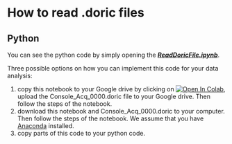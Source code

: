 # How to read .doric files

## Python

You can see the python code by simply opening the [___ReadDoricFile.ipynb___](https://github.com/doriclenses/readDoric/blob/main/ReadDoricFile.ipynb).

Three possible options on how you can implement this code for your data analysis:
1. copy this notebook to your Google drive by clicking on [![Open In Colab](https://colab.research.google.com/assets/colab-badge.svg)]([https://colab.research.google.com/drive/1JI43Y2PLC28qyj_m6qR6iTj9Rvr8PSFc#scrollTo=mSOGdYSj6jZp](https://colab.research.google.com/github/doriclenses/readDoric/blob/main/ReadDoricFile.ipynb)), upload the Console_Acq_0000.doric file to your Google drive. Then follow the steps of the notebook.
2. download this notebook and Console_Acq_0000.doric to your computer. Then follow the steps of the notebook. We assume that you have [Anaconda](https://docs.anaconda.com/free/anaconda/install/windows/) installed.
3. copy parts of this code to your python code.
